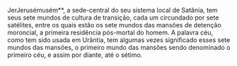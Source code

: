 ﻿JerJerusémusém**, a sede-central do seu sistema local de Satânia, tem seus sete mundos de cultura de transição, cada um circundado por sete satélites, entre os quais estão os sete mundos das mansões de detenção moroncial, a primeira residência pós-mortal do homem. A palavra céu, como tem sido usada em Urântia, tem algumas vezes significado esses sete mundos das mansões, o primeiro mundo das mansões sendo denominado o primeiro céu, e assim por diante, até o sétimo.